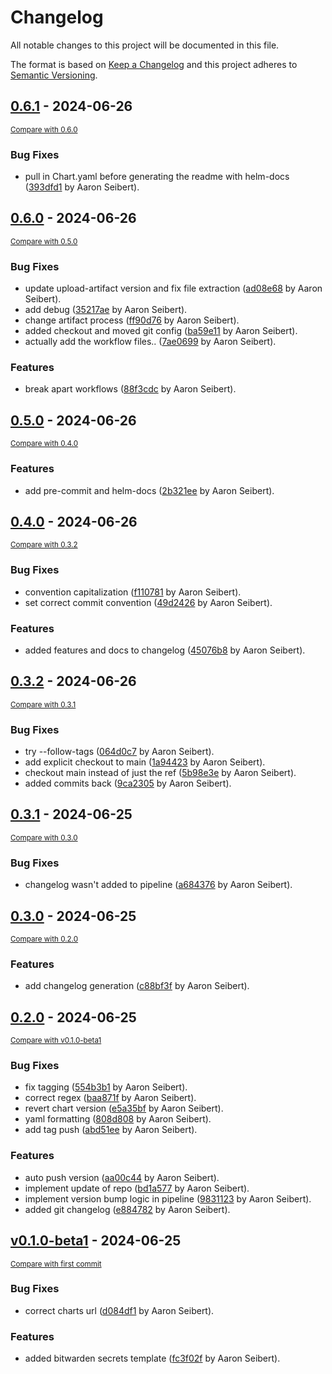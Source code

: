 # Changelog

All notable changes to this project will be documented in this file.

The format is based on [Keep a Changelog](http://keepachangelog.com/en/1.0.0/)
and this project adheres to [Semantic Versioning](http://semver.org/spec/v2.0.0.html).

<!-- insertion marker -->
## [0.6.1](https://github.com/AaronSeibert/helm-chart-base/releases/tag/0.6.1) - 2024-06-26

<small>[Compare with 0.6.0](https://github.com/AaronSeibert/helm-chart-base/compare/0.6.0...0.6.1)</small>

### Bug Fixes

- pull in Chart.yaml before generating the readme with helm-docs ([393dfd1](https://github.com/AaronSeibert/helm-chart-base/commit/393dfd11c50956a4125abbceeb3429b325a152f2) by Aaron Seibert).

## [0.6.0](https://github.com/AaronSeibert/helm-chart-base/releases/tag/0.6.0) - 2024-06-26

<small>[Compare with 0.5.0](https://github.com/AaronSeibert/helm-chart-base/compare/0.5.0...0.6.0)</small>

### Bug Fixes

- update upload-artifact version and fix file extraction ([ad08e68](https://github.com/AaronSeibert/helm-chart-base/commit/ad08e688b2e0b03c50af42f448e40272ccb90276) by Aaron Seibert).
- add debug ([35217ae](https://github.com/AaronSeibert/helm-chart-base/commit/35217ae31e3ae963d2d561cf4b1ea610cfa83e62) by Aaron Seibert).
- change artifact process ([ff90d76](https://github.com/AaronSeibert/helm-chart-base/commit/ff90d7693840dd5028f5a6fbb19ef87ee54f4ecd) by Aaron Seibert).
- added checkout and moved git config ([ba59e11](https://github.com/AaronSeibert/helm-chart-base/commit/ba59e116a41fe8212960a97de94f64b6a0788ee9) by Aaron Seibert).
- actually add the workflow files.. ([7ae0699](https://github.com/AaronSeibert/helm-chart-base/commit/7ae0699f18966ac754f0344bff292e7d36a90279) by Aaron Seibert).

### Features

- break apart workflows ([88f3cdc](https://github.com/AaronSeibert/helm-chart-base/commit/88f3cdc6d6aea0033aa82689fe2d9f5cb78ef20c) by Aaron Seibert).

## [0.5.0](https://github.com/AaronSeibert/helm-chart-base/releases/tag/0.5.0) - 2024-06-26

<small>[Compare with 0.4.0](https://github.com/AaronSeibert/helm-chart-base/compare/0.4.0...0.5.0)</small>

### Features

- add pre-commit and helm-docs ([2b321ee](https://github.com/AaronSeibert/helm-chart-base/commit/2b321eee877241aeda86eaa0b288e2e6df313328) by Aaron Seibert).

## [0.4.0](https://github.com/AaronSeibert/helm-chart-base/releases/tag/0.4.0) - 2024-06-26

<small>[Compare with 0.3.2](https://github.com/AaronSeibert/helm-chart-base/compare/0.3.2...0.4.0)</small>

### Bug Fixes

- convention capitalization ([f110781](https://github.com/AaronSeibert/helm-chart-base/commit/f1107817624b9e47dfbc8b499df5a1fd2ea74008) by Aaron Seibert).
- set correct commit convention ([49d2426](https://github.com/AaronSeibert/helm-chart-base/commit/49d2426b1ddf4d60d0ab28218306d25d3afbdf02) by Aaron Seibert).

### Features

- added features and docs to changelog ([45076b8](https://github.com/AaronSeibert/helm-chart-base/commit/45076b84f40e06fe3cc9d8b29b8fa670854eab9b) by Aaron Seibert).

## [0.3.2](https://github.com/AaronSeibert/helm-chart-base/releases/tag/0.3.2) - 2024-06-26

<small>[Compare with 0.3.1](https://github.com/AaronSeibert/helm-chart-base/compare/0.3.1...0.3.2)</small>

### Bug Fixes

- try --follow-tags ([064d0c7](https://github.com/AaronSeibert/helm-chart-base/commit/064d0c727bda28a51d816a6dda9689e0961f744e) by Aaron Seibert).
- add explicit checkout to main ([1a94423](https://github.com/AaronSeibert/helm-chart-base/commit/1a94423dab0ee447e6d24fb9e7c96f6703ba06c0) by Aaron Seibert).
- checkout main instead of just the ref ([5b98e3e](https://github.com/AaronSeibert/helm-chart-base/commit/5b98e3edc50d0f3836e9359f0927af6c029e5edc) by Aaron Seibert).
- added commits back ([9ca2305](https://github.com/AaronSeibert/helm-chart-base/commit/9ca2305c64ffb64bd77fc4dfb8113577d1ef013b) by Aaron Seibert).

## [0.3.1](https://github.com/AaronSeibert/helm-chart-base/releases/tag/0.3.1) - 2024-06-25

<small>[Compare with 0.3.0](https://github.com/AaronSeibert/helm-chart-base/compare/0.3.0...0.3.1)</small>

### Bug Fixes

- changelog wasn't added to pipeline ([a684376](https://github.com/AaronSeibert/helm-chart-base/commit/a6843766512657708476840bf4fa2e627409ac8c) by Aaron Seibert).

## [0.3.0](https://github.com/AaronSeibert/helm-chart-base/releases/tag/0.3.0) - 2024-06-25

<small>[Compare with 0.2.0](https://github.com/AaronSeibert/helm-chart-base/compare/0.2.0...0.3.0)</small>

### Features

- add changelog generation ([c88bf3f](https://github.com/AaronSeibert/helm-chart-base/commit/c88bf3f57dcba8c933ee005a28db9fb3951294bd) by Aaron Seibert).

## [0.2.0](https://github.com/AaronSeibert/helm-chart-base/releases/tag/0.2.0) - 2024-06-25

<small>[Compare with v0.1.0-beta1](https://github.com/AaronSeibert/helm-chart-base/compare/v0.1.0-beta1...0.2.0)</small>

### Bug Fixes

- fix tagging ([554b3b1](https://github.com/AaronSeibert/helm-chart-base/commit/554b3b1449bd9a1e3e7dcd474319e85993785691) by Aaron Seibert).
- correct regex ([baa871f](https://github.com/AaronSeibert/helm-chart-base/commit/baa871f68554a386263867b17f77c0c712663881) by Aaron Seibert).
- revert chart version ([e5a35bf](https://github.com/AaronSeibert/helm-chart-base/commit/e5a35bf3f9ee98ce2fd46af194eb1353c0d246ce) by Aaron Seibert).
- yaml formatting ([808d808](https://github.com/AaronSeibert/helm-chart-base/commit/808d80853576e7dbd87ef31486d0f1663a8b027d) by Aaron Seibert).
- add tag push ([abd51ee](https://github.com/AaronSeibert/helm-chart-base/commit/abd51ee5e1b1138911c8abe29c4db409597ea575) by Aaron Seibert).

### Features

- auto push version ([aa00c44](https://github.com/AaronSeibert/helm-chart-base/commit/aa00c44ae3696e5f71f8d4cefd6f3aaa4e943995) by Aaron Seibert).
- implement update of repo ([bd1a577](https://github.com/AaronSeibert/helm-chart-base/commit/bd1a57752731ca78058addd326719475b546821e) by Aaron Seibert).
- implement version bump logic in pipeline ([9831123](https://github.com/AaronSeibert/helm-chart-base/commit/9831123923afa572506fe2ed94c0a240ba602250) by Aaron Seibert).
- added git changelog ([e884782](https://github.com/AaronSeibert/helm-chart-base/commit/e8847826b84fd0f7f7ba14bf87903b9b12eaed16) by Aaron Seibert).

## [v0.1.0-beta1](https://github.com/AaronSeibert/helm-chart-base/releases/tag/v0.1.0-beta1) - 2024-06-25

<small>[Compare with first commit](https://github.com/AaronSeibert/helm-chart-base/compare/e2666993168a98a7af8389db25d7d55db6e0cdc6...v0.1.0-beta1)</small>

### Bug Fixes

- correct charts url ([d084df1](https://github.com/AaronSeibert/helm-chart-base/commit/d084df122d64872fa0774d09ec418ddb7160b3df) by Aaron Seibert).

### Features

- added bitwarden secrets template ([fc3f02f](https://github.com/AaronSeibert/helm-chart-base/commit/fc3f02fc2ab4686c4cad71901fd24675671d76c4) by Aaron Seibert).

